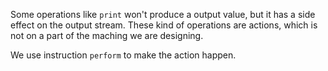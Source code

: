 Some operations like `print` won't produce a output value,
but it has a side effect on the output stream. These kind of operations are actions, which
is not on a part of the maching we are designing.

We use instruction `perform` to make the action happen.

